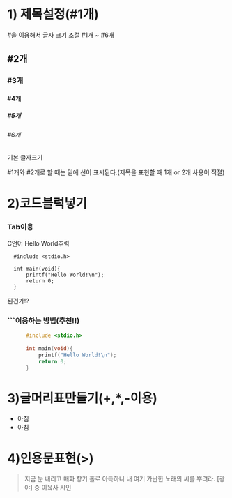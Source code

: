 # 1) 제목설정(#1개)
#을 이용해서 글자 크기 조절 #1개 ~ #6개
## #2개
### #3개
#### #4개
##### #5개
###### #6개
기본 글자크기

#1개와 #2개로 할 때는 밑에 선이 표시된다.(제목을 표현할 때 1개 or 2개 사용이 적절)

# 2)코드블럭넣기

### Tab이용
C언어 Hello World추력

      #include <stdio.h>
      
      int main(void){
          printf("Hello World!\n");
          return 0;
      }

된건가!?

### ```이용하는 방법(추천!!)

``` C
      #include <stdio.h>
      
      int main(void){
          printf("Hello World!\n");
          return 0;
      }
```


# 3)글머리표만들기(+,*,-이용)
+ 아침
+ 아침

# 4)인용문표현(>)
> 지금 눈 내리고
> 매화 향기 홀로 아득하니
> 내 여기 가난한 노래의 씨를 뿌려라.
> [광야] 중 이육사 시인
